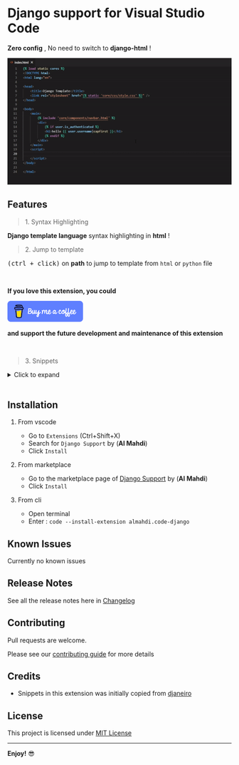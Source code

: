 # Django support for Visual Studio Code

**Zero config** , No need to switch to **django-html** !

![highlighting](images/feature-highlighting-n-jump.gif)

## Features

> 1\. Syntax Highlighting

**Django template language** syntax highlighting in **html** !

> 2\. Jump to template

<kbd>(ctrl + click)</kbd> on **path** to jump to template from `html` or `python` file

<br/>

**If you love this extension, you could**

[<img src='images/bmac-default-blue.webp' width='170' alt='Buy me a coffee' />](https://www.buymeacoffee.com/almahdi)

**and support the future development and maintenance of this extension**

<br/>

> 3\. Snippets

<details>

<summary>Click to expand</summary>

<!-- StartSnippets -->

### _**admin**_ / _**classes**_

| Trigger            | Description                     |
| ------------------ | ------------------------------- |
| `modeladmin`       | Class \- admin.ModelAdmin       |
| `simplelistfilter` | Class \- admin.SimpleListFilter |
| `stackedinline`    | Class \- admin.StackedInline    |
| `tabularinline`    | Class \- admin.TabularInline    |

### _**admin**_ / _**imports**_

| Trigger      | Description                                |
| ------------ | ------------------------------------------ |
| `iadmin`     | from django.contrib import admin           |
| `iadminsite` | from django.contrib.admin import AdminSite |

### _**admin**_ / _**methods**_

| Trigger      | Description                                                          |
| ------------ | -------------------------------------------------------------------- |
| `register`   | Method \- Register model without providing a ModelAdmin              |
| `registerd`  | Method \- Register model with providing a ModelAdmin using decorator |
| `registerma` | Method \- Register model providing a ModelAdmin                      |

### _**admin**_ / _**options**_

| Trigger     | Description                     |
| ----------- | ------------------------------- |
| `fieldsets` | Option \- Model admin fieldsets |

### _**forms**_ / _**classes**_

| Trigger     | Description              |
| ----------- | ------------------------ |
| `form`      | Class \- forms.Form      |
| `modelform` | Class \- forms.ModelForm |

### _**forms**_ / _**fields**_

| Trigger          | Description                                                                                                        |
| ---------------- | ------------------------------------------------------------------------------------------------------------------ |
| `fbool`          | Field \- forms.BooleanField                                                                                        |
| `fchar`          | Field \- forms.CharField                                                                                           |
| `fchoice`        | Field \- forms.ChoiceField                                                                                         |
| `fcombo`         | Field \- forms.ComboField                                                                                          |
| `fdate`          | Field \- forms.DateField                                                                                           |
| `fdaterange`     | Field \- forms.DateRangeField. \*PostgreSQL specific form fields\*.                                                |
| `fdatetime`      | Field \- forms.DateTimeField                                                                                       |
| `fdatetimerange` | Field \- forms.DateTimeRangeField. \*PostgreSQL specific form fields\*.                                            |
| `fdecimal`       | Field \- forms.DecimalField                                                                                        |
| `fduration`      | Field \- forms.DurationField                                                                                       |
| `femail`         | Field \- forms.EmailField                                                                                          |
| `ffile`          | Field \- forms.FileField                                                                                           |
| `ffilepath`      | Field \- forms.FilePathField                                                                                       |
| `ffloat`         | Field \- forms.FloatField                                                                                          |
| `ffloatrange`    | Field \- forms.FloatRangeField. \*PostgreSQL specific form fields\*.                                               |
| `fip`            | Field \- forms.IPAddressField                                                                                      |
| `fhstore`        | Field \- forms.HStoreField. \*PostgreSQL specific form fields\*.                                                   |
| `fimg`           | Field \- forms.ImageField                                                                                          |
| `fint`           | Field \- forms.IntegerField                                                                                        |
| `fintrange`      | Field \- forms.IntegerRangeField. \*PostgreSQL specific form fields\*.                                             |
| `fip`            | Field \- forms.IPAddressField. This field has been deprecated since version 1.7 in favor of GenericIPAddressField. |
| `fjson`          | Field \- forms.JSONField. \*PostgreSQL specific form fields\*.                                                     |
| `fmochoice`      | Field \- forms.ModelChoiceField                                                                                    |
| `fmomuchoice`    | Field \- forms.ModelMultipleChoiceField                                                                            |
| `fmuchoice`      | Field \- forms.MultipleChoiceField                                                                                 |
| `fmuval`         | Field \- forms.MultiValueField                                                                                     |
| `fnullbool`      | Field \- forms.NullBooleanField                                                                                    |
| `fregex`         | Field \- forms.RegexField                                                                                          |
| `fsdatetime`     | Field \- forms.SplitDateTimeField                                                                                  |
| `fsimplearray`   | Field \- forms.SimpleArrayField. \*PostgreSQL specific form fields\*.                                              |
| `fslug`          | Field \- forms.SlugField                                                                                           |
| `fsplitarray`    | Field \- forms.SplitArrayField. \*PostgreSQL specific form fields\*.                                               |
| `ftchoice`       | Field \- forms.TypedChoiceField                                                                                    |
| `ftime`          | Field \- forms.TimeField                                                                                           |
| `ftmuchoice`     | Field \- forms.TypedMultipleChoiceField                                                                            |
| `ftypedmuchoice` | Field \- forms.TypedMultipleChoiceField                                                                            |
| `furl`           | Field \- forms.URLField                                                                                            |
| `fuuid`          | Field \- forms.UUIDField                                                                                           |

### _**forms**_ / _**imports**_

| Trigger       | Description                      |
| ------------- | -------------------------------- |
| `iforms`      | from django import forms         |
| `ipostgresff` | PostgreSQL specific forms fields |

### _**forms**_ / _**methods**_

| Trigger          | Description                       |
| ---------------- | --------------------------------- |
| `clean_data`     | Method \- Form clean field        |
| `clean_password` | Method \- Form confirm password   |
| `fsave`          | Method \- Form custom save method |

### _**imports**_ / _**general**_

| Trigger      | Description                                    |
| ------------ | ---------------------------------------------- |
| `iappforms`  | Import \- app.forms                            |
| `iappmodels` | Import \- app.models                           |
| `iappviews`  | Import \- app.views                            |
| `ireverse`   | from django.urls import reverse                |
| `isettings`  | from django.conf import settings               |
| `iusermodel` | from django.contrib.auth import get_user_model |

### _**models**_ / _**classes**_

| Trigger      | Description                     |
| ------------ | ------------------------------- |
| `Model`      | Class \- models.Model           |
| `ModelFull`  | Class \- models.Model \(full\)  |
| `ModelMixin` | Class \- models.Model \(mixin\) |
| `manager`    | Class \- models.Manager         |
| `queryset`   | Class \- models.QuerySet        |

### _**models**_ / _**fields**_

| Trigger        | Description                                                     |
| -------------- | --------------------------------------------------------------- |
| `fk`           | Field \- models.ForeignKey                                      |
| `m2m`          | Field \- models.ManyToManyField                                 |
| `marray`       | Field \- models.ArrayField \*PostgreSQL specific model fields\* |
| `mauto`        | Field \- models.AutoField                                       |
| `mbigauto`     | Field \- models.BigAutoField                                    |
| `mbigint`      | Field \- models.BigIntegerField                                 |
| `mbinary`      | Field \- models.BinaryField                                     |
| `mbool`        | Field \- models.BooleanField                                    |
| `mchar`        | Field \- models.CharField                                       |
| `mcoseint`     | Field \- models.CommaSeparatedIntegerField                      |
| `mdate`        | Field \- models.DateField                                       |
| `mdatetime`    | Field \- models.DateTimeField                                   |
| `mdecimal`     | Field \- models.DecimalField                                    |
| `mduration`    | Field \- models.DurationField                                   |
| `memail`       | Field \- models.EmailField                                      |
| `mfile`        | Field \- models.FileField                                       |
| `mfilepath`    | Field \- models.FilePathField                                   |
| `mfloat`       | Field \- models.FloatField                                      |
| `mgenericip`   | Field \- models.GenericIPAddressField                           |
| `mimg`         | Field \- models.ImageField                                      |
| `mint`         | Field \- models.IntegerField                                    |
| `mip`          | Field \- models.IPAddressField                                  |
| `mjson`        | Field \- models.JSONField \*PostgreSQL specific model fields\*  |
| `mnullbool`    | Field \- models.NullBooleanField                                |
| `mo2o`         | Field \- models.OneToOneField                                   |
| `mphone`       | Field \- PhoneNumberField \(django\-phonenumber\-field\)        |
| `mposint`      | Field \- models.PositiveIntegerField                            |
| `mpossmallint` | Field \- models.PositiveSmallIntegerField                       |
| `mslug`        | Field \- models.SlugField                                       |
| `msmallint`    | Field \- models.SmallIntegerField                               |
| `mstore`       | Field \- models.HStoreField                                     |
| `mtext`        | Field \- models.TextField                                       |
| `mtime`        | Field \- models.TimeField                                       |
| `murl`         | Field \- models.URLField                                        |
| `musstate`     | Field \- USStateField \(django\-localflavor\)                   |
| `muuid`        | Field \- models.UUIDField                                       |
| `mxml`         | Field \- models.XMLField                                        |

### _**models**_ / _**imports**_

| Trigger        | Description                                                                 |
| -------------- | --------------------------------------------------------------------------- |
| `iappmanagers` | Import \- managers                                                          |
| `imodels`      | from django.db import models                                                |
| `ipostgresmf`  | from django.contrib.postgres.fields                                         |
| `iuc`          | For forwards compatibility, this decorator is available as of Django 1.4.2. |
| `isignals`     | from django.db.models.signals                                               |

### _**models**_ / _**methods**_

| Trigger            | Description                |
| ------------------ | -------------------------- |
| `get_absolute_url` | Method \- get_absolute_url |
| `receiver`         | Method \- receiver         |
| `str`              | Method \- \_\_str\_\_      |

### _**python**_ / _**imports**_

| Trigger      | Description                                 |
| ------------ | ------------------------------------------- |
| `inpdb`      | Import \- nose pdb debug tool               |
| `ipdb`       | Import \- ipdb debug tool                   |
| `itraceback` | Import \- traceback print exception         |
| `iul`        | from \_\_future\_\_ import unicode_literals |

### _**python**_ / _**methods**_

| Trigger    | Description             |
| ---------- | ----------------------- |
| `__init__` | Methods \- \_\_init\_\_ |

### _**templates**_ / _**filters**_

| Trigger                | Description                      |
| ---------------------- | -------------------------------- |
| `\|add`                | Filter \- add:Arg                |
| `\|addslashes`         | Filter \- addslashes             |
| `\|capfirst`           | Filter \- capfirst               |
| `\|center`             | Filter \- center:Arg             |
| `\|cut`                | Filter \- cut:Arg                |
| `\|date`               | Filter \- date                   |
| `\|default`            | Filter \- default:Arg            |
| `\|default_if_none`    | Filter \- default_if_none:Arg    |
| `\|dictsort`           | Filter \- dictsort:Arg           |
| `\|dictsortreversed`   | Filter \- dictsortreversed:Arg   |
| `\|divisibleby`        | Filter \- divisibleby:Arg        |
| `\|escape`             | Filter \- escape                 |
| `\|escapejs`           | Filter \- escapejs               |
| `\|filesizeformat`     | Filter \- filesizeformat         |
| `\|first`              | Filter \- first                  |
| `\|floatformat`        | Filter \- floatformat            |
| `\|force_escape`       | Filter \- force_escape           |
| `\|get_digit`          | Filter \- get_digit              |
| `\|iriencode`          | Filter \- iriencode              |
| `\|join`               | Filter \- join:Arg               |
| `\|last`               | Filter \- last                   |
| `\|length`             | Filter \- length                 |
| `\|length_is`          | Filter \- length_is:Arg          |
| `\|linebreaks`         | Filter \- linebreaks             |
| `\|linebreaksbr`       | Filter \- linebreaksbr           |
| `\|linenumbers`        | Filter \- linenumbers            |
| `\|ljust`              | Filter \- ljust                  |
| `\|lower`              | Filter \- lower                  |
| `\|make_list`          | Filter \- make_list              |
| `\|phone2numeric`      | Filter \- phone2numeric          |
| `\|pluralize`          | Filter \- pluralize              |
| `\|pprint`             | Filter \- pprint                 |
| `\|random`             | Filter \- random                 |
| `\|rjust`              | Filter \- rjust                  |
| `\|safe`               | Filter \- safe                   |
| `\|safeseq`            | Filter \- safeseq                |
| `\|slice`              | Filter \- slice:Arg              |
| `\|slugify`            | Filter \- slugify                |
| `\|stringformat`       | Filter \- stringformat           |
| `\|striptags`          | Filter \- striptags              |
| `\|time`               | Filter \- time:Arg               |
| `\|timesince`          | Filter \- timesince:Arg          |
| `\|timeuntil`          | Filter \- timeuntil:Arg          |
| `\|title`              | Filter \- title                  |
| `\|truncatechars`      | Filter \- truncatechars:Arg      |
| `\|truncatechars_html` | Filter \- truncatechars_html:Arg |
| `\|truncatewords`      | Filter \- truncatewords:Arg      |
| `\|truncatewords_html` | Filter \- truncatewords_html:Arg |
| `\|unordered_list`     | Filter \- unordered_list         |
| `\|upper`              | Filter \- upper                  |
| `\|urlencode`          | Filter \- urlencode              |
| `\|urlize`             | Filter \- urlize                 |
| `\|urlizetrunc`        | Filter \- urlizetrunc            |
| `\|wordcount`          | Filter \- wordcount              |
| `\|wordwrap`           | Filter \- wordwrap               |
| `\|yesno`              | Filter \- yesno:Arg              |

### _**templates**_ / _**imports**_

| Trigger   | Description    |
| --------- | -------------- |
| `li18n`   | Load \- i18n   |
| `ll10n`   | Load \- l10n   |
| `load`    | Load \- any    |
| `lstatic` | Load \- static |
| `ltz`     | Load \- tz     |

### _**templates**_ / _**tags**_

| Trigger                     | Description                                                   |
| --------------------------- | ------------------------------------------------------------- |
| `autoescape`                | \{% autoescape %\} \{% endautoescape %\}                      |
| `autoescape_paste`          | \{% autoescape %\} \(paste\) \{% endautoescape %\}            |
| `block`                     | \{% block %\} \{% endblock %\}                                |
| `block_paste`               | \{% block %\} \(paste\) \{% endblock %\}                      |
| `blocktrans`                | \{% blocktrans %\} \{% endblocktrans %\}                      |
| `blocktrans_paste`          | \{% blocktrans %\} \(paste\) \{% endblocktrans %\}            |
| `blocktrans_with`           | \{% blocktrans with %\} \{% endblocktrans %\}                 |
| `blocktrans_with_paste`     | \{% blocktrans with %\} \(paste\) \{% endblocktrans %\}       |
| `blocktranslate`            | \{% blocktranslate %\} \{% endblocktranslate %\}              |
| `blocktranslate_paste`      | \{% blocktranslate %\} \(paste\) \{% endblocktranslate %\}    |
| `blocktranslate_with`       | \{% blocktranslate as %\} \{% endblocktranslate %\}           |
| `blocktranslate_with_paste` | \{% blocktranslate as %\} \(paste\) \{% endblocktranslate %\} |
| `comment`                   | \{\# \#\}                                                     |
| `comment_block`             | \{% comment %\} \{% endcomment %\}                            |
| `comment_paste`             | \{% comment %\} \(paste\) \{% endcomment %\}                  |
| `csrf_token`                | \{% csrf_token %\}                                            |
| `cycle`                     | \{% cycle %\}                                                 |
| `debug`                     | \{% debug %\}                                                 |
| `elif`                      | \{% elif %\}                                                  |
| `else`                      | \{% else %\}                                                  |
| `empty`                     | \{% empty %\}                                                 |
| `endautoescape`             | \{% endautoescape %\}                                         |
| `endblock`                  | \{% endblock %\}                                              |
| `endcomment`                | \{% endcomment %\}                                            |
| `endfilter`                 | \{% endfilter %\}                                             |
| `endfor`                    | \{% endfor %\}                                                |
| `endif`                     | \{% endif %\}                                                 |
| `endifchanged`              | \{% endifchanged %\}                                          |
| `endspaceless`              | \{% endspaceless %\}                                          |
| `endverbatim`               | \{% endverbatim %\}                                           |
| `endwith`                   | \{% endwith %\}                                               |
| `extends`                   | \{% extends '...' %\}                                         |
| `filter`                    | \{% filter %\} \{% endfilter %\}                              |
| `filter_paste`              | \{% filter %\} \(paste\) \{% endfilter %\}                    |
| `firstof`                   | \{% firstof %\}                                               |
| `for`                       | \{% for %\} \{% endfor %\}                                    |
| `for_paste`                 | \{% for %\} \(paste\) \{% endfor %\}                          |
| `forempty`                  | \{% forempty %\} \{% empty %\} \{% endfor %\}                 |
| `forempty_paste`            | \{% forempty %\} \(paste\) \{% empty %\} \{% endfor %\}       |
| `if`                        | \{% if %\} \{% endif %\}                                      |
| `if_paste`                  | \{% if %\} \(paste\) \{% endif %\}                            |
| `ifchanged`                 | \{% ifchanged %\} \{% endifchanged %\}                        |
| `ifchanged_paste`           | \{% ifchanged %\} \(paste\) \{% endifchanged %\}              |
| `ifelse`                    | \{% if %\} \{% else %\} \{% endif %\}                         |
| `ifelse_paste`              | \{% if %\} \(paste\) \{% else %\} \{% endif %\}               |
| `include`                   | \{% include '...' %\}                                         |
| `lorem`                     | \{% lorem %\}                                                 |
| `now`                       | \{% now %\}                                                   |
| `regroup`                   | \{% regroup %\}                                               |
| `regroup_example`           | \{% regroup %\} \(example\)                                   |
| `resetcycle`                | \{% resetcycle %\}                                            |
| `spaceless`                 | \{% spaceless %\} \{% endspaceless %\}                        |
| `spaceless_paste`           | \{% spaceless %\} \(paste\) \{% endspaceless %\}              |
| `static`                    | \{% static '...' %\}                                          |
| `static_paste`              | \{% static '\(paste\)' %\}                                    |
| `tag`                       | \{% tag %\}                                                   |
| `templatetag`               | \{% templatetag %\}                                           |
| `translate`                 | \{% translate '' %\}                                          |
| `translate_paste`           | \{% translate '\(paste\)' %\}                                 |
| `url`                       | \{% url '...' %\}                                             |
| `urlas`                     | \{% url '...' as var %\}                                      |
| `urlpk`                     | \{% url '...' pk=object.pk %\}                                |
| `urlslug`                   | \{% url '...' slug=object.slug %\}                            |
| `verbatim`                  | \{% verbatim %\} \{% endverbatim %\}                          |
| `verbatim_paste`            | \{% verbatim %\} \(paste\) \{% endverbatim %\}                |
| `widthratio`                | \{% widthratio %\}                                            |
| `with`                      | \{% with %\} \{% endwith %\}                                  |
| `with_paste`                | \{% with %\} \(paste\) \{% endwith %\}                        |

### _**templates**_ / _**variables**_

| Trigger    | Description             |
| ---------- | ----------------------- |
| `super`    | Variable \- block.super |
| `username` | Variable \- username    |
| `variable` | Variable \- empty       |

### _**templatetags**_ / _**functions**_

| Trigger                   | Description              |
| ------------------------- | ------------------------ |
| `register_assignment_tag` | Custom Tag \- Assignment |
| `register_filter`         | Custom Filter \- Regular |
| `register_inclusion_tag`  | Custom Tag \- Inclusion  |
| `register_simple_tag`     | Custom Tag \- Simple     |

### _**templatetags**_ / _**imports**_

| Trigger           | Description                         |
| ----------------- | ----------------------------------- |
| `idefaultfilters` | from django.template.defaultfilters |
| `ilib`            | TemplateTags \- Import Library      |

### _**urls**_ / _**imports**_

| Trigger         | Description                                          |
| --------------- | ---------------------------------------------------- |
| `iconf_urls`    | Utility functions for use in URLconfs.               |
| `iconf_urls`    | Utilityfunctions for use in URLconfs.                |
| `iurlresolvers` | \*Deprecated since version 1.10\* Utility functions. |
| `iurls`         | Utility functions for use in URLconfs.               |
| `iurls`         | Utility functions for use in URLconfs.               |

### _**urls**_ / _**methods**_

| Trigger       | Description                        |
| ------------- | ---------------------------------- |
| `path_inline` | Route \- path\(route, view, name\) |
| `path_stack`  | Route \- path\(route, view, name\) |
| `url_inline`  | Route \- url\(regex, view, name\)  |
| `url_stack`   | Route \- url\(regex, view, name\)  |
| `urlpatterns` | urlpatterns = \[\]                 |

### _**urls**_ / _**regexes**_

| Trigger      | Description           |
| ------------ | --------------------- |
| `repk`       | Regex \- PK URL       |
| `reslug`     | Regex \- Slug URL     |
| `reusername` | Regex \- Username URL |

### _**views**_ / _**classes**_

| Trigger        | Description                    |
| -------------- | ------------------------------ |
| `createview`   | View \- class \(CreateView\)   |
| `deleteview`   | View \- class \(DeleteView\)   |
| `detailview`   | View \- class \(DetailView\)   |
| `listview`     | View \- class \(ListView\)     |
| `templateview` | View \- class \(TemplateView\) |
| `updateview`   | View \- class \(UpdateView\)   |

### _**views**_ / _**functions**_

| Trigger   | Description                       |
| --------- | --------------------------------- |
| `view`    | View \- function \(render\)       |
| `view_hr` | View \- function \(httpResponse\) |

### _**views**_ / _**imports**_

| Trigger         | Description                          |
| --------------- | ------------------------------------ |
| `igenericviews` | from django.views.generic            |
| `ihttpresponse` | from django.http import HttpResponse |
| `imessages`     | from django.contrib import messages  |
| `irender`       | from django.shortcuts import render  |
| `ivdcache`      | from django.views.decorators.http    |
| `ivdhttp`       | from django.views.decorators.http    |

### _**views**_ / _**methods**_

| Trigger            | Description                |
| ------------------ | -------------------------- |
| `dispatch`         | Method \- dispatch         |
| `get_context_data` | Method \- get_context_data |
| `get_queryset`     | Method \- get_queryset     |

<!-- EndSnippets -->

</details>

<br/>

## Installation

1. From vscode

   - Go to `Extensions` (Ctrl+Shift+X)
   - Search for `Django Support` by (**Al Mahdi**)
   - Click `Install`

2. From marketplace

   - Go to the marketplace page of [Django Support](https://marketplace.visualstudio.com/items?itemName=almahdi.code-django) by (**Al Mahdi**)
   - Click `Install`

3. From cli

   - Open terminal
   - Enter : `code --install-extension almahdi.code-django`

## Known Issues

Currently no known issues

## Release Notes

See all the release notes here in [Changelog](https://github.com/devmahdi404/code-django/blob/main/CHANGELOG.md)

## Contributing

Pull requests are welcome.

Please see our [contributing guide](https://github.com/devmahdi404/code-django/blob/main/CONTRIBUTING.md) for more details

## Credits

- Snippets in this extension was initially copied from [djaneiro](https://github.com/ScottBarkman/vscode-djaneiro)

## License

This project is licensed under [MIT License](https://github.com/devmahdi404/code-django/blob/main/LICENSE)

---

**Enjoy!** 😎
